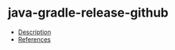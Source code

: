 # java-gradle-release-github

- [Description](https://github.com/bakdata/ci-templates/tree/feat/doc/docs/descriptions/actions/java-gradle-release-github)
- [References](https://github.com/bakdata/ci-templates/tree/feat/doc/docs/references/actions/java-gradle-release-github)
